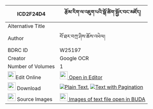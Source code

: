 |ICD2F24D4|རྩོམ་རིག་ལ་འཇུག་པའི་སྒོ་ཚིག་སྦྱོར་བང་མཛོད། 
| --- | --- 
|Alternative Title |
|Author| བོ་ཐར་བཀྲ་ཤིས་ཆོས་འཕེལ།
|BDRC ID | W25197
|Creator | Google OCR
|Number of Volumes| 1
|<img width="25" src="https://img.icons8.com/color/25/000000/edit-property.png">Edit Online| [<img width="25" src="https://avatars.githubusercontent.com/u/45091458?s=200&v=4"> Open in Editor](http://editor.openpecha.org/ICD2F24D4)
|<img width="25" src="https://img.icons8.com/fluent/48/000000/download-2.png"/>  Download | [![](https://img.icons8.com/color/20/000000/txt.png)Plain Text](https://github.com/Openpecha/ICD2F24D4/releases/download/v1/tsomrik_la_jukpa_i_go_tsikjor__plain_ICD2F24D4.zip), [![](https://img.icons8.com/color/20/000000/txt.png)Text with Pagination](https://github.com/Openpecha/ICD2F24D4/releases/download/v1/tsomrik_la_jukpa_i_go_tsikjor__pages_ICD2F24D4.zip)
|<img width="25" src="https://img.icons8.com/plasticine/100/000000/pictures-folder.png"/>  Source Images | [<img width="25" src="https://library.bdrc.io/icons/BUDA-small.svg"> Images of text file open in BUDA](https://library.bdrc.io/show/bdr:W25197)